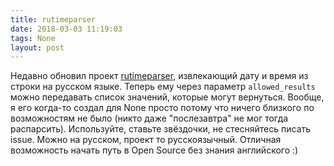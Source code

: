 ```yaml
---
title: rutimeparser
date: 2018-03-03 11:19:03
tags: None
layout: post
---
```


Недавно обновил проект [rutimeparser](https://github.com/orsinium/rutimeparser/), извлекающий дату и время из строки на русском языке. Теперь ему через параметр `allowed_results` можно передавать список значений, которые могут вернуться. Вообще, я его когда-то создал для None просто потому что ничего близкого по возможностям не было (никто даже "послезавтра" не мог тогда распарсить). Используйте, ставьте звёздочки, не стесняйтесь писать issue. Можно на русском, проект то русскоязычный. Отличная возможность начать путь в Open Source без знания английского :)
